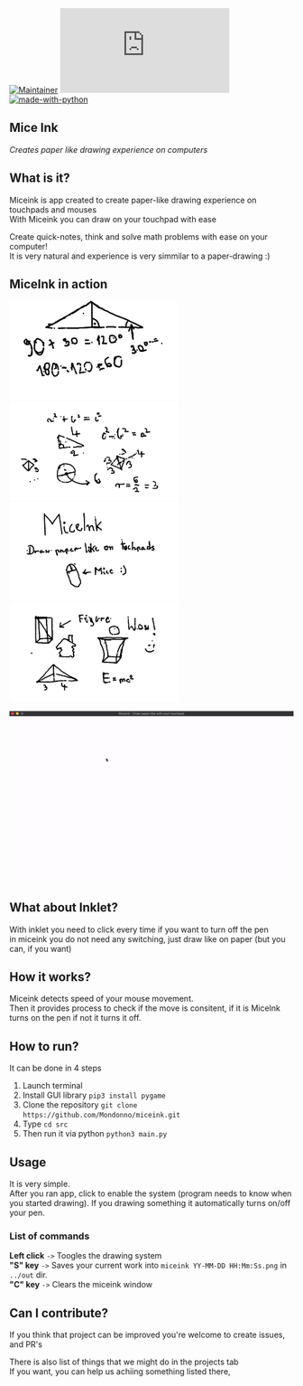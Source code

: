 <!-- to check -->

[![Maintainer](https://img.shields.io/badge/maintainer-Mondonno-blue)](https://github.com/Mondonno)
[![Latest release](https://badgen.net/github/release/Naereen/Strapdown.js)](https://github.com/Mondonno/miceInk/releases)
[![made-with-python](https://img.shields.io/badge/Made%20with-Python-1f425f.svg)](https://www.python.org/)


## Mice Ink
*Creates paper like drawing experience on computers*

## What is it?
Miceink is app created to create paper-like drawing experience on touchpads and mouses<br>
With Miceink you can draw on your touchpad with ease<br>

Create quick-notes, think and solve math problems with ease on your computer!<br>
It is very natural and experience is very simmilar to a paper-drawing :)

## MiceInk in action 
<p algin="center">
    <img src="./examples/figures.png" width="300" height="175">
    <img src="./examples/equantions.png" width="300" height="175">
    <img src="./examples/miceink_is_cool.png" width="300" height="175">
    <img src="./examples/cool_things.png" width="300" height="175">
</p>
<p algin="center"><img src="./examples/gif_miceink.gif"></p>

## What about Inklet?
With inklet you need to click every time if you want to turn off the pen<br>
in miceink you do not need any switching, just draw like on paper (but you can, if you want)

## How it works?

Miceink detects speed of your mouse movement.<br>
Then it provides process to check if the move is consitent, if it is MiceInk turns on the pen if not it turns it off.

## How to run?

It can be done in 4 steps

1. Launch terminal
2. Install GUI library `pip3 install pygame`
3. Clone the repository `git clone https://github.com/Mondonno/miceink.git`
4. Type `cd src`
5. Then run it via python `python3 main.py`

## Usage

It is very simple.<br>
After you ran app, click to enable the system (program needs to know when you started drawing).
If you drawing something it automatically turns on/off your pen.

### List of commands

**Left click** `->` Toogles the drawing system<br>
**"S" key** `->` Saves your current work into `miceink YY-MM-DD HH:Mm:Ss.png` in `../out` dir.<br>
**"C" key** `->` Clears the miceink window

## Can I contribute?

If you think that project can be improved you're welcome to create issues, and PR's

There is also list of things that we might do in the projects tab<br>
If you want, you can help us achiing something listed there,